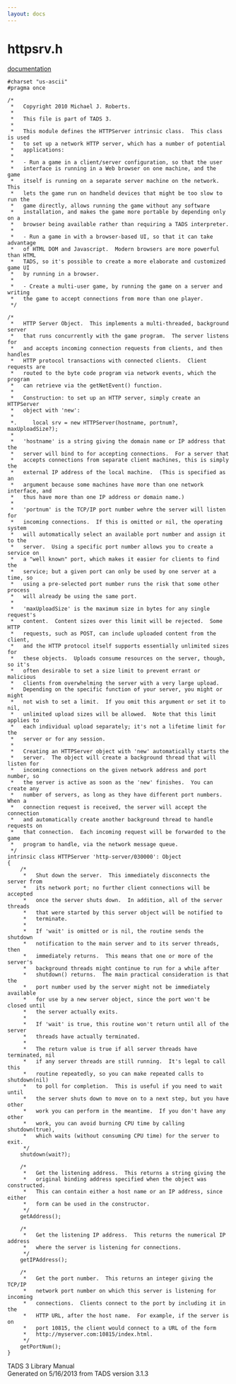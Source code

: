 ```yaml
---
layout: docs
---
```

# httpsrv.h

[documentation](../file/httpsrv.h.html)

    #charset "us-ascii"
    #pragma once

    /*
     *   Copyright 2010 Michael J. Roberts.
     *   
     *   This file is part of TADS 3.
     *   
     *   This module defines the HTTPServer intrinsic class.  This class is used
     *   to set up a network HTTP server, which has a number of potential
     *   applications:
     *   
     *   - Run a game in a client/server configuration, so that the user
     *   interface is running in a Web browser on one machine, and the game
     *   itself is running on a separate server machine on the network.  This
     *   lets the game run on handheld devices that might be too slow to run the
     *   game directly, allows running the game without any software
     *   installation, and makes the game more portable by depending only on a
     *   browser being available rather than requiring a TADS interpreter.
     *   
     *   - Run a game in with a browser-based UI, so that it can take advantage
     *   of HTML DOM and Javascript.  Modern browsers are more powerful than HTML
     *   TADS, so it's possible to create a more elaborate and customized game UI
     *   by running in a browser.
     *   
     *   - Create a multi-user game, by running the game on a server and writing
     *   the game to accept connections from more than one player.  
     */

    /*
     *   HTTP Server Object.  This implements a multi-threaded, background server
     *   that runs concurrently with the game program.  The server listens for
     *   and accepts incoming connection requests from clients, and then handles
     *   HTTP protocol transactions with connected clients.  Client requests are
     *   routed to the byte code program via network events, which the program
     *   can retrieve via the getNetEvent() function.
     *   
     *   Construction: to set up an HTTP server, simply create an HTTPServer
     *   object with 'new':
     *   
     *.     local srv = new HTTPServer(hostname, portnum?, maxUploadSize?);
     *   
     *   'hostname' is a string giving the domain name or IP address that the
     *   server will bind to for accepting connections.  For a server that
     *   accepts connections from separate client machines, this is simply the
     *   external IP address of the local machine.  (This is specified as an
     *   argument because some machines have more than one network interface, and
     *   thus have more than one IP address or domain name.)
     *   
     *   'portnum' is the TCP/IP port number wehre the server will listen for
     *   incoming connections.  If this is omitted or nil, the operating system
     *   will automatically select an available port number and assign it to the
     *   server.  Using a specific port number allows you to create a service on
     *   a "well known" port, which makes it easier for clients to find the
     *   service; but a given port can only be used by one server at a time, so
     *   using a pre-selected port number runs the risk that some other process
     *   will already be using the same port.
     *   
     *   'maxUploadSize' is the maximum size in bytes for any single request's
     *   content.  Content sizes over this limit will be rejected.  Some HTTP
     *   requests, such as POST, can include uploaded content from the client,
     *   and the HTTP protocol itself supports essentially unlimited sizes for
     *   these objects.  Uploads consume resources on the server, though, so it's
     *   often desirable to set a size limit to prevent errant or malicious
     *   clients from overwhelming the server with a very large upload.
     *   Depending on the specific function of your server, you might or might
     *   not wish to set a limit.  If you omit this argument or set it to nil,
     *   unlimited upload sizes will be allowed.  Note that this limit applies to
     *   each individual upload separately; it's not a lifetime limit for the
     *   server or for any session.
     *   
     *   Creating an HTTPServer object with 'new' automatically starts the
     *   server.  The object will create a background thread that will listen for
     *   incoming connections on the given network address and port number, so
     *   the server is active as soon as the 'new' finishes.  You can create any
     *   number of servers, as long as they have different port numbers.  When a
     *   connection request is received, the server will accept the connection
     *   and automatically create another background thread to handle requests on
     *   that connection.  Each incoming request will be forwarded to the game
     *   program to handle, via the network message queue.  
     */
    intrinsic class HTTPServer 'http-server/030000': Object
    {
        /*
         *   Shut down the server.  This immediately disconnects the server from
         *   its network port; no further client connections will be accepted
         *   once the server shuts down.  In addition, all of the server threads
         *   that were started by this server object will be notified to
         *   terminate. 
         *   
         *   If 'wait' is omitted or is nil, the routine sends the shutdown
         *   notification to the main server and to its server threads, then
         *   immediately returns.  This means that one or more of the server's
         *   background threads might continue to run for a while after
         *   shutdown() returns.  The main practical consideration is that the
         *   port number used by the server might not be immediately available
         *   for use by a new server object, since the port won't be closed until
         *   the server actually exits.  
         *   
         *   If 'wait' is true, this routine won't return until all of the server
         *   threads have actually terminated.
         *   
         *   The return value is true if all server threads have terminated, nil
         *   if any server threads are still running.  It's legal to call this
         *   routine repeatedly, so you can make repeated calls to shutdown(nil)
         *   to poll for completion.  This is useful if you need to wait until
         *   the server shuts down to move on to a next step, but you have other
         *   work you can perform in the meantime.  If you don't have any other
         *   work, you can avoid burning CPU time by calling shutdown(true),
         *   which waits (without consuming CPU time) for the server to exit.  
         */
        shutdown(wait?);

        /*
         *   Get the listening address.  This returns a string giving the
         *   original binding address specified when the object was constructed.
         *   This can contain either a host name or an IP address, since either
         *   form can be used in the constructor.  
         */
        getAddress();

        /*
         *   Get the listening IP address.  This returns the numerical IP address
         *   where the server is listening for connections.  
         */
        getIPAddress();

        /*
         *   Get the port number.  This returns an integer giving the TCP/IP
         *   network port number on which this server is listening for incoming
         *   connections.  Clients connect to the port by including it in the
         *   HTTP URL, after the host name.  For example, if the server is on
         *   port 10815, the client would connect to a URL of the form
         *   http://myserver.com:10815/index.html.  
         */
        getPortNum();
    }



TADS 3 Library Manual  
Generated on 5/16/2013 from TADS version 3.1.3


